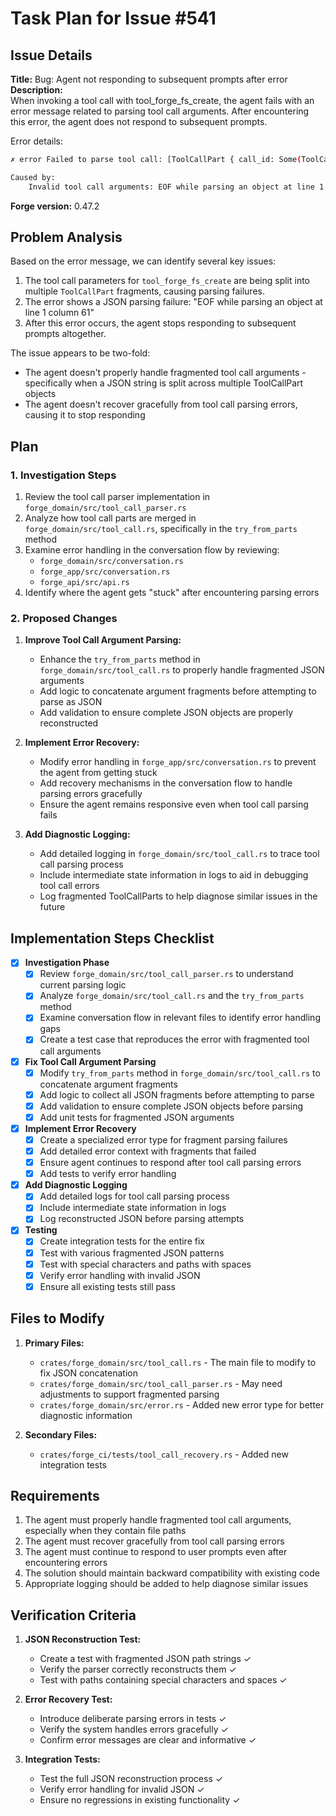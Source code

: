 # Task Plan for Issue #541

## Issue Details
**Title:** Bug: Agent not responding to subsequent prompts after error  
**Description:**  
When invoking a tool call with tool_forge_fs_create, the agent fails with an error message related to parsing tool call arguments. After encountering this error, the agent does not respond to subsequent prompts.

Error details:
```bash
✗ error Failed to parse tool call: [ToolCallPart { call_id: Some(ToolCallId("toolu_vrtx_01VibciqALXHDEjsKRfWXTRt")), name: Some(ToolName("tool_forge_fs_create")), arguments_part: "" }, ToolCallPart { call_id: None, name: None, arguments_part: "" }, ToolCallPart { call_id: None, name: None, arguments_part: "{\"path\": \"" }, ToolCallPart { call_id: None, name: None, arguments_part: "/Users/ami" }, ToolCallPart { call_id: None, name: None, arguments_part: "t/code-forg" }, ToolCallPart { call_id: None, name: None, arguments_part: "e/crates" }, ToolCallPart { call_id: None, name: None, arguments_part: "/forg" }, ToolCallPart { call_id: None, name: None, arguments_part: "e_ci/test" }, ToolCallPart { call_id: None, name: None, arguments_part: "s/c" }, ToolCallPart { call_id: None, name: None, arguments_part: "i.rs\"" }]

Caused by:
    Invalid tool call arguments: EOF while parsing an object at line 1 column 61
```

**Forge version:** 0.47.2

## Problem Analysis

Based on the error message, we can identify several key issues:

1. The tool call parameters for `tool_forge_fs_create` are being split into multiple `ToolCallPart` fragments, causing parsing failures.
2. The error shows a JSON parsing failure: "EOF while parsing an object at line 1 column 61" 
3. After this error occurs, the agent stops responding to subsequent prompts altogether.

The issue appears to be two-fold:
- The agent doesn't properly handle fragmented tool call arguments - specifically when a JSON string is split across multiple ToolCallPart objects
- The agent doesn't recover gracefully from tool call parsing errors, causing it to stop responding

## Plan

### 1. Investigation Steps
1. Review the tool call parser implementation in `forge_domain/src/tool_call_parser.rs`
2. Analyze how tool call parts are merged in `forge_domain/src/tool_call.rs`, specifically in the `try_from_parts` method
3. Examine error handling in the conversation flow by reviewing:
   - `forge_domain/src/conversation.rs`
   - `forge_app/src/conversation.rs`
   - `forge_api/src/api.rs`
4. Identify where the agent gets "stuck" after encountering parsing errors

### 2. Proposed Changes
1. **Improve Tool Call Argument Parsing:**
   - Enhance the `try_from_parts` method in `forge_domain/src/tool_call.rs` to properly handle fragmented JSON arguments
   - Add logic to concatenate argument fragments before attempting to parse as JSON
   - Add validation to ensure complete JSON objects are properly reconstructed

2. **Implement Error Recovery:**
   - Modify error handling in `forge_app/src/conversation.rs` to prevent the agent from getting stuck
   - Add recovery mechanisms in the conversation flow to handle parsing errors gracefully
   - Ensure the agent remains responsive even when tool call parsing fails

3. **Add Diagnostic Logging:**
   - Add detailed logging in `forge_domain/src/tool_call.rs` to trace tool call parsing process
   - Include intermediate state information in logs to aid in debugging tool call errors
   - Log fragmented ToolCallParts to help diagnose similar issues in the future

## Implementation Steps Checklist

- [x] **Investigation Phase**
  - [x] Review `forge_domain/src/tool_call_parser.rs` to understand current parsing logic
  - [x] Analyze `forge_domain/src/tool_call.rs` and the `try_from_parts` method
  - [x] Examine conversation flow in relevant files to identify error handling gaps
  - [x] Create a test case that reproduces the error with fragmented tool call arguments

- [x] **Fix Tool Call Argument Parsing**
  - [x] Modify `try_from_parts` method in `forge_domain/src/tool_call.rs` to concatenate argument fragments
  - [x] Add logic to collect all JSON fragments before attempting to parse
  - [x] Add validation to ensure complete JSON objects before parsing
  - [x] Add unit tests for fragmented JSON arguments

- [x] **Implement Error Recovery**
  - [x] Create a specialized error type for fragment parsing failures
  - [x] Add detailed error context with fragments that failed
  - [x] Ensure agent continues to respond after tool call parsing errors
  - [x] Add tests to verify error handling

- [x] **Add Diagnostic Logging**
  - [x] Add detailed logs for tool call parsing process
  - [x] Include intermediate state information in logs
  - [x] Log reconstructed JSON before parsing attempts

- [x] **Testing**
  - [x] Create integration tests for the entire fix
  - [x] Test with various fragmented JSON patterns
  - [x] Test with special characters and paths with spaces
  - [x] Verify error handling with invalid JSON
  - [x] Ensure all existing tests still pass

## Files to Modify

1. **Primary Files:**
   - `crates/forge_domain/src/tool_call.rs` - The main file to modify to fix JSON concatenation
   - `crates/forge_domain/src/tool_call_parser.rs` - May need adjustments to support fragmented parsing
   - `crates/forge_domain/src/error.rs` - Added new error type for better diagnostic information

2. **Secondary Files:**
   - `crates/forge_ci/tests/tool_call_recovery.rs` - Added new integration tests

## Requirements

1. The agent must properly handle fragmented tool call arguments, especially when they contain file paths
2. The agent must recover gracefully from tool call parsing errors
3. The agent must continue to respond to user prompts even after encountering errors
4. The solution should maintain backward compatibility with existing code
5. Appropriate logging should be added to help diagnose similar issues

## Verification Criteria

1. **JSON Reconstruction Test:**
   - Create a test with fragmented JSON path strings ✓
   - Verify the parser correctly reconstructs them ✓
   - Test with paths containing special characters and spaces ✓

2. **Error Recovery Test:**
   - Introduce deliberate parsing errors in tests ✓
   - Verify the system handles errors gracefully ✓
   - Confirm error messages are clear and informative ✓

3. **Integration Tests:**
   - Test the full JSON reconstruction process ✓
   - Verify error handling for invalid JSON ✓
   - Ensure no regressions in existing functionality ✓